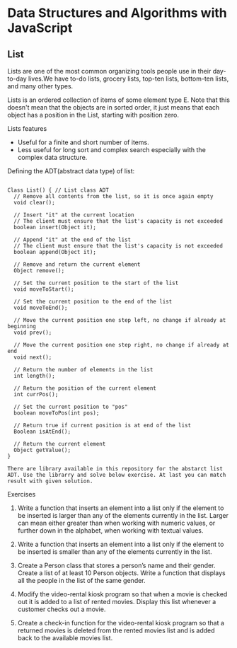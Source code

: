 # Data Structures and Algorithms with JavaScript

## List
Lists are one of the most common organizing tools people use in their day-to-day lives.We have to-do lists, grocery lists, top-ten lists, bottom-ten lists, and many other types.

Lists is an ordered collection of items of some element type E. Note that this doesn't mean that the objects are in sorted order, it just means that each object has a position in the List, starting with position zero.

Lists features
- Useful for a finite and short number of items. 
- Less useful for long sort and complex search especially with the complex data structure. 

Defining the ADT(abstract data type) of list:

<pre><code>
Class List() { // List class ADT
  // Remove all contents from the list, so it is once again empty
  void clear();

  // Insert "it" at the current location
  // The client must ensure that the list's capacity is not exceeded
  boolean insert(Object it);

  // Append "it" at the end of the list
  // The client must ensure that the list's capacity is not exceeded
  boolean append(Object it);

  // Remove and return the current element
  Object remove();

  // Set the current position to the start of the list
  void moveToStart();

  // Set the current position to the end of the list
  void moveToEnd();

  // Move the current position one step left, no change if already at beginning
  void prev();

  // Move the current position one step right, no change if already at end
  void next();

  // Return the number of elements in the list
  int length();

  // Return the position of the current element
  int currPos();

  // Set the current position to "pos"
  boolean moveToPos(int pos);

  // Return true if current position is at end of the list
  Boolean isAtEnd();

  // Return the current element
  Object getValue();
}
</code></pre>

``There are library available in this repository for the abstarct list ADT. Use the librarry and solve below exercise. At last you can match result with given solution.``

Exercises

  1. Write a function that inserts an element into a list only if the element to be inserted
  is larger than any of the elements currently in the list. Larger can mean either greater
  than when working with numeric values, or further down in the alphabet, when
  working with textual values.
  
  2. Write a function that inserts an element into a list only if the element to be inserted
  is smaller than any of the elements currently in the list.
  
  3. Create a Person class that stores a person’s name and their gender. Create a list of
  at least 10 Person objects. Write a function that displays all the people in the list of
  the same gender.
  
  4. Modify the video-rental kiosk program so that when a movie is checked out it is
  added to a list of rented movies. Display this list whenever a customer checks out
  a movie.
  
  5. Create a check-in function for the video-rental kiosk program so that a returned
  movies is deleted from the rented movies list and is added back to the available
  movies list.
